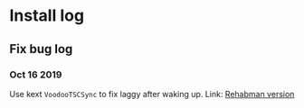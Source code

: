 # Install log

## Fix bug log

### Oct 16 2019

Use kext ```VoodooTSCSync``` to fix laggy after waking up.
Link: [Rehabman version](https://github.com/RehabMan/VoodooTSCSync)


